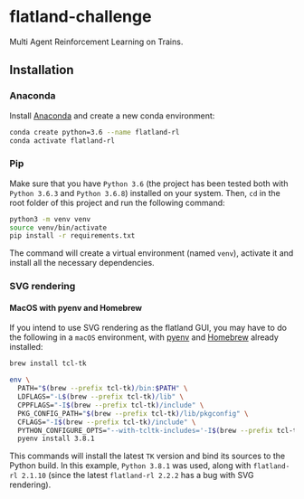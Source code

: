 # flatland-challenge

Multi Agent Reinforcement Learning on Trains.

## Installation

### Anaconda

Install [Anaconda](https://www.anaconda.com/distribution/) and create a new conda environment:

```bash
conda create python=3.6 --name flatland-rl
conda activate flatland-rl
```

### Pip

Make sure that you have `Python 3.6` (the project has been tested both with `Python 3.6.3` and `Python 3.6.8`) installed on your system. Then, `cd` in the root folder of this project and run the following command:

```bash
python3 -m venv venv
source venv/bin/activate
pip install -r requirements.txt
```

The command will create a virtual environment (named `venv`), activate it and install all the necessary dependencies.

### SVG rendering

#### MacOS with pyenv and Homebrew

If you intend to use SVG rendering as the flatland GUI, you may have to do the following in a `macOS` environment, with [pyenv](https://github.com/pyenv/pyenv) and [Homebrew](https://brew.sh/index_it) already installed:

```bash
brew install tcl-tk
```

```bash
env \
  PATH="$(brew --prefix tcl-tk)/bin:$PATH" \
  LDFLAGS="-L$(brew --prefix tcl-tk)/lib" \
  CPPFLAGS="-I$(brew --prefix tcl-tk)/include" \
  PKG_CONFIG_PATH="$(brew --prefix tcl-tk)/lib/pkgconfig" \
  CFLAGS="-I$(brew --prefix tcl-tk)/include" \
  PYTHON_CONFIGURE_OPTS="--with-tcltk-includes='-I$(brew --prefix tcl-tk)/include' --with-tcltk-libs='-L$(brew --prefix tcl-tk)/lib -ltcl8.6 -ltk8.6'" \
  pyenv install 3.8.1
```

This commands will install the latest `TK` version and bind its sources to the Python build. In this example, `Python 3.8.1` was used, along with `flatland-rl 2.1.10` (since the latest `flatland-rl 2.2.2` has a bug with SVG rendering).
